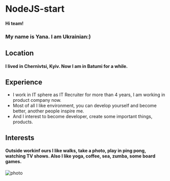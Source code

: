 # NodeJS-start
#### Hi team!
### My name is Yana. I am Ukrainian:) 
## Location
#### I lived in Chernivtsi, Kyiv. Now I am in Batumi for a while.
## Experience
+ I work in IT sphere as IT Recruiter for more than 4 years, I am working in product company now. 
+ Most of all I like environment, you can develop yourself and become better, another people inspire me. 
+ And I interest to become developer, create some important things, products.
## Interests
#### Outside workinf ours I like walks, take a photo, play in ping pong, watching TV shows. Also I like yoga, coffee, sea, zumba, some board games.
![photo](https://images.squarespace-cdn.com/content/v1/59e24d3790bade29a3af48e2/1545076346980-JND88KMD6OVB38E22NGK/Dream+Science+1.jpg?format=1000w)


